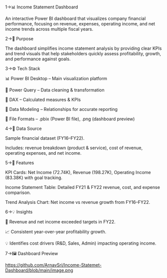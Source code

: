 1->📊 Income Statement Dashboard

An interactive Power BI dashboard that visualizes company financial performance, focusing on revenue, expenses, operating income, and net income trends across multiple fiscal years.

2->📝 Purpose

The dashboard simplifies income statement analysis by providing clear KPIs and trend visuals that help stakeholders quickly assess profitability, growth, and performance against goals.

3->⚙️ Tech Stack

📊 Power BI Desktop – Main visualization platform

📂 Power Query – Data cleaning & transformation

🧮 DAX – Calculated measures & KPIs

📝 Data Modeling – Relationships for accurate reporting

📁 File Formats – .pbix (Power BI file), .png (dashboard preview)

4->📂 Data Source

Sample financial dataset (FY16–FY22).

Includes: revenue breakdown (product & service), cost of revenue, operating expenses, and net income.

5->🌟 Features

KPI Cards: Net Income (72.74K), Revenue (198.27K), Operating Income (83.38K) with goal tracking.

Income Statement Table: Detailed FY21 & FY22 revenue, cost, and expense comparison.

Trend Analysis Chart: Net income vs revenue growth from FY16–FY22.

6->💡 Insights

🚀 Revenue and net income exceeded targets in FY22.

📈 Consistent year-over-year profitability growth.

💡 Identifies cost drivers (R&D, Sales, Admin) impacting operating income.

7->🖼️ Dashboard Preview 

https://github.com/ArnavSri/Income-Statemet-Dashboard/blob/main/image.png

